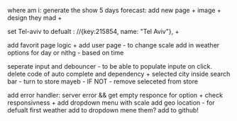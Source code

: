 where am i:
generate the show 5 days forecast:
    add new page + 
    image  +
     design they mad +

set Tel-aviv to defualt : //{key:215854, name: "Tel Aviv"}, +

add favorit page logic +
add user page - to change scale
add in weather options for day or nithg - based on time




seperate input and debouncer - to be able to populate inpute on click.
delete code of auto complete and dependency +
selected city inside search bar - turn to store mayeb - IF NOT - remove seleceted from store


add error handler: server error && get empty responce for option +
check responsivness +
add dropdown menu with scale
add geo location - for defualt first weather
add to dropdown mene them?
add to github!

